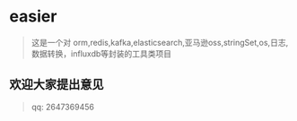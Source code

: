 # easier
> 这是一个对 orm,redis,kafka,elasticsearch,亚马逊oss,stringSet,os,日志,数据转换，influxdb等封装的工具类项目
## 欢迎大家提出意见
> qq: 2647369456